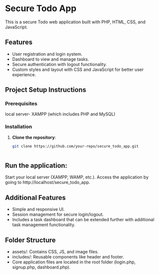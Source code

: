 # Secure Todo App

This is a secure Todo web application built with PHP, HTML, CSS, and JavaScript.

## Features

- User registration and login system.
- Dashboard to view and manage tasks.
- Secure authentication with logout functionality.
- Custom styles and layout with CSS and JavaScript for better user experience.
  
## Project Setup Instructions

### Prerequisites
local server-
 XAMPP (which includes PHP and MySQL)

### Installation

1. **Clone the repository**:

   ```bash
   git clone https://github.com/your-repo/secure_todo_app.git



## Run the application:

Start your local server (XAMPP, WAMP, etc.).
Access the application by going to http://localhost/secure_todo_app.

## Additional Features
- Simple and responsive UI.
- Session management for secure login/logout.
- Includes a task dashboard that can be extended further with additional task management functionality.
  
## Folder Structure
- assets/: Contains CSS, JS, and image files.
- includes/: Reusable components like header and footer.
- Core application files are located in the root folder (login.php, signup.php, dashboard.php).
  
